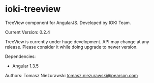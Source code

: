 ioki-treeview
=============

TreeView component for AngularJS. Developed by IOKI Team.

Current Version: 0.2.4

TreeView is currently under huge development. API may change at any release. Please consider it while doing upgrade to newer version.

Dependencies:
- Angular 1.3.5

Authors:
Tomasz Nieżurawski <tomasz.niezurawski@pearson.com>